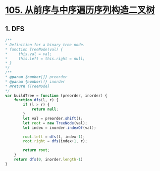 # [105. 从前序与中序遍历序列构造二叉树](https://leetcode-cn.com/problems/construct-binary-tree-from-preorder-and-inorder-traversal/)

## 1. DFS

```javascript
/**
* Definition for a binary tree node.
* function TreeNode(val) {
*     this.val = val;
*     this.left = this.right = null;
* }
*/
/**
* @param {number[]} preorder
* @param {number[]} inorder
* @return {TreeNode}
*/
var buildTree = function (preorder, inorder) {
    function dfs(l, r) {
        if (l > r) {
            return null;
        }
        let val = preorder.shift();
        let root = new TreeNode(val);
        let index = inorder.indexOf(val);

        root.left = dfs(l, index-1);
        root.right = dfs(index+1, r);

        return root;
    }
    return dfs(0, inorder.length-1)
}
```

